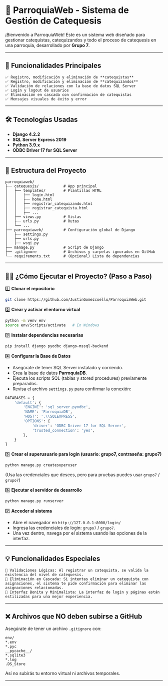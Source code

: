 # 📖 ParroquiaWeb - Sistema de Gestión de Catequesis

¡Bienvenido a ParroquiaWeb! Este es un sistema web diseñado para gestionar catequistas, catequizandos y todo el proceso de catequesis en una parroquia, desarrollado por **Grupo 7**.

---

## 🚀 Funcionalidades Principales
```
✅ Registro, modificación y eliminación de **catequistas**
✅ Registro, modificación y eliminación de **catequizandos**
✅ Validación de relaciones con la base de datos SQL Server
✅ Login y logout de usuarios
✅ Eliminación en cascada con confirmación de catequistas
✅ Mensajes visuales de éxito y error
```
---

## 🛠️ Tecnologías Usadas

* **Django 4.2.2**
* **SQL Server Express 2019**
* **Python 3.9.x**
* **ODBC Driver 17 for SQL Server**

---

## 📂 Estructura del Proyecto

```
parroquiaweb/
├── catequesis/           # App principal
│   ├── templates/        # Plantillas HTML
│   │   ├── login.html
│   │   ├── home.html
│   │   ├── registrar_catequizando.html
│   │   ├── registrar_catequista.html
│   │   ├── ...
│   ├── views.py          # Vistas
│   ├── urls.py           # Rutas
│   └── ...
├── parroquiaweb/         # Configuración global de Django
│   ├── settings.py
│   ├── urls.py
│   ├── wsgi.py
├── manage.py             # Script de Django
├── .gitignore            # Archivos y carpetas ignorados en GitHub
└── requirements.txt      # (Opcional) Lista de dependencias
```

---

## 🏃‍♂️ ¿Cómo Ejecutar el Proyecto? (Paso a Paso)

1️⃣ **Clonar el repositorio**

```bash
git clone https://github.com/JustinGomezcoello/ParroquiaWeb.git
```

2️⃣ **Crear y activar el entorno virtual**

```bash
python -m venv env
source env/Scripts/activate   # En Windows
```

3️⃣ **Instalar dependencias necesarias**

```bash
pip install django pyodbc django-mssql-backend
```

4️⃣ **Configurar la Base de Datos**

* Asegúrate de tener SQL Server instalado y corriendo.
* Crea la base de datos **ParroquiaDB**.
* Ejecuta los scripts SQL (tablas y stored procedures) previamente preparados.
* Revisa el archivo `settings.py` para confirmar la conexión:

```python
DATABASES = {
    'default': {
        'ENGINE': 'sql_server.pyodbc',
        'NAME': 'ParroquiaDB',
        'HOST': '.\\SQLEXPRESS',
        'OPTIONS': {
            'driver': 'ODBC Driver 17 for SQL Server',
            'trusted_connection': 'yes',
        },
    }
}
```

5️⃣ **Crear el superusuario para login (usuario: grupo7, contraseña: grupo7)**

```bash
python manage.py createsuperuser
```

(Usa las credenciales que desees, pero para pruebas puedes usar `grupo7` / `grupo7`)

6️⃣ **Ejecutar el servidor de desarrollo**

```bash
python manage.py runserver
```

7️⃣ **Acceder al sistema**

* Abre el navegador en `http://127.0.0.1:8000/login/`
* Ingresa las credenciales de login: `grupo7` / `grupo7`.
* Una vez dentro, navega por el sistema usando las opciones de la interfaz.

---

## 💡 Funcionalidades Especiales
```
🔸 Validaciones Lógicas: Al registrar un catequista, se valida la existencia del nivel de catequesis.
🔸 Eliminación en Cascada: Si intentas eliminar un catequista con asignaciones, el sistema te pide confirmación para eliminar las asignaciones relacionadas.
🔸 Interfaz Bonita y Minimalista: La interfaz de login y páginas están estilizadas para una mejor experiencia.
```


---

## ❌ Archivos que NO deben subirse a GitHub

Asegúrate de tener un archivo `.gitignore` con:

```
env/
*.env
*.pyc
__pycache__/
*.sqlite3
*.log
.DS_Store
```

Así no subirás tu entorno virtual ni archivos temporales.

---



